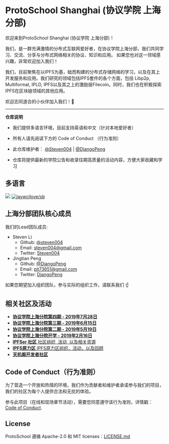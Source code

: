 # ProtoSchool Shanghai (协议学院 上海分部)

欢迎来到ProtoSchool Shanghai (协议学院 上海分部)！

我们，是一群充满激情的分布式互联网爱好者，在协议学院上海分部，我们共同学习、交流、分享与分布式网络相关的协议、知识和应用。
如果您也对这一领域感兴趣，非常欢迎加入我们！

我们，目前聚焦在以IPFS为基，础而构建的分布式存储网络的学习，以及在其上开发服务和应用。我们研究的领域包括IPFS套件的各个方面，包括 Libp2p, 
Multiformat, IPLD, IPFS以及其之上的激励层Filecoin。同时，我们也在积极探索IPFS在区块链领域的其他应用。

欢迎志同道合的小伙伴加入我们！:raised_hands:

---

**仓库说明**

- 我们提供多语言环境，目前支持英语和中文（针对本地爱好者）

- 所有人请先阅读下方的 Code of Conduct （行为准则）

- 此仓库维护者： [@Steven004](https://github.com/steven004) | [@DjangoPeng](https://github.com/DjangoPeng)

- 仓库将提供最新的学院公告和收录往期高质量的活动内容，方便大家收藏和学习

## 多语言

[![](https://img.shields.io/badge/Lang-English-blue.svg)](README.md)  [![jaywcjlove/sb](https://jaywcjlove.github.io/sb/lang/chinese.svg)](README-zh.md)


## 上海分部团队核心成员

我们的Lead团队成员:

* Steven Li 
  * Github: [@steven004](https://github.com/steven004)
  * Email: [steven004@gmail.com](mailto:steven004@gmail.com)
  * Twitter: [Steven004](https://twitter.com/Steven004_Li)
* Jingtian Peng 
  * Github: [@DjangoPeng](https://github.com/DjangoPeng)
  * Email: [pjt73651@gmail.com](mailto:pjt73651@gmail.com)
  * Twitter: [DjangoPeng](https://twitter.com/PengDjango)


如果您期望加入组织团队，参与实际的组织工作，请联系我们 ☝️


## 相关社区及活动

- [**协议学院上海分院第四期 - 2019年7月28日**](Events/20190729-4thSession-ChineseVersion.md)
- [**协议学院上海分院第三期 - 2019年6月15日**](Events/2019%C2%B70615%C2%B7%E6%B4%BB%E5%8A%A8%E5%9B%9E%E9%A1%BE%E2%80%94%E3%80%8E%E5%8D%8F%E8%AE%AE%E5%AD%A6%E9%99%A2%C2%B7%E4%B8%8A%E6%B5%B7%C2%B7%E6%8A%80%E6%9C%AF%E6%B2%99%E9%BE%99%E3%80%8F%E7%AC%AC%E4%B8%89%E6%9C%9F.md)
- [**协议学院上海分院第二期 - 2019年5月19日**](Events/20190519-2ndSession.md)
- [**协议学院上海分院开学 - 2019年2月16日**](Events/20190216-Openness.md)
- [**IPFSer 社区** 社区组织, 活动, 以及相关资源](http://ipfser.org)
- [**IPFS原力区** IPFS原力区组织，活动，以及回顾](https://mp.weixin.qq.com/mp/homepage?__biz=MzUyOTc4OTc4OQ==&hid=3&sn=73cb01b7c9220f8ba25ba64cbb0cf429&scene=1&devicetype=iOS12.1.2&version=17000324&lang=zh_CN&nettype=WIFI&ascene=7&session_us=gh_b8c74eeecc44&fontScale=118&wx_header=1)
- [**天机阁开发者社区**](https://github.com/LDResearch/developers-group)


## Code of Conduct（行为准则）

为了营造一个开放和热情的环境，我们作为贡献者和维护者承诺参与我们的项目，我们的社区为每个人提供合法和无扰的体验。

参与此项目（在线和现场章节活动），需要您同意遵守该行为准则，详情戳： [Code of Conduct](./CODE_OF_CONDUCT.md).


## License

ProtoSchool 遵循 Apache-2.0 和 MIT licenses：[LICENSE.md](https://github.com/protoschool/seattle/blob/master/LICENSE.md) 
